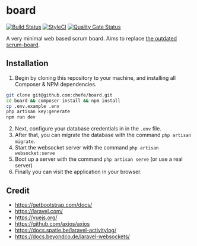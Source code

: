 # board
[![Build Status](https://travis-ci.org/chefe/menuplanner.svg?branch=master)](https://travis-ci.org/chefe/menuplanner)
[![StyleCI](https://github.styleci.io/repos/163540103/shield?branch=master&style=flat)](https://github.styleci.io/repos/163540103)
[![Quality Gate Status](https://sonarcloud.io/api/project_badges/measure?project=chefe_board&metric=alert_status)](https://sonarcloud.io/dashboard?id=chefe_board)

A very minimal web based scrum board.
Aims to replace [the outdated scrum-board][1].

## Installation
1. Begin by cloning this repository to your machine, and installing all Composer & NPM dependencies.

```bash
git clone git@github.com:chefe/board.git
cd board && composer install && npm install
cp .env.example .env
php artisan key:generate
npm run dev
```

2. Next, configure your database credentials in in the `.env` file.
3. After that, you can migrate the database with the command `php artisan migrate`.
4. Start the websocket server with the command `php artisan websocket:serve`
4. Boot up a server with the command `php artisan serve` (or use a real server)
5. Finally you can visit the application in your browser.

## Credit
* https://getbootstrap.com/docs/
* https://laravel.com/
* https://vuejs.org/
* https://github.com/axios/axios
* https://docs.spatie.be/laravel-activitylog/
* https://docs.beyondco.de/laravel-websockets/

[1]: https://github.com/chefe/scrum-board

